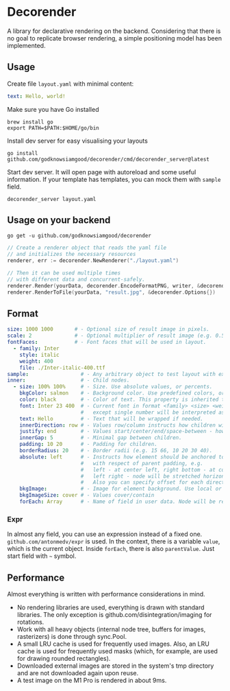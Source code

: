# Decorender

A library for declarative rendering on the backend. Considering that there is no goal to replicate browser rendering, a simple positioning model has been implemented.

## Usage
Create file `layout.yaml` with minimal content:
```yaml
text: Hello, world!
```
Make sure you have Go installed
```
brew install go
export PATH=$PATH:$HOME/go/bin
```

Install dev server for easy visualising your layouts
```
go install github.com/godknowsiamgood/decorender/cmd/decorender_server@latest
```

Start dev server. It will open page with autoreload and some useful information. If your template has templates, you can mock them with `sample` field.
```
decorender_server layout.yaml
```

## Usage on your backend

```
go get -u github.com/godknowsiamgood/decorender
```

```go
// Create a renderer object that reads the yaml file 
// and initializes the necessary resources
renderer, err := decorender.NewRenderer("./layout.yaml")

// Then it can be used multiple times 
// with different data and concurrent-safely.
renderer.Render(yourData, decorender.EncodeFormatPNG, writer, &decorender.Options{})
renderer.RenderToFile(yourData, "result.jpg", &decorender.Options{})
```

## Format

```yaml
size: 1000 1000       # - Optional size of result image in pixels.
scale: 2              # - Optional multiplier of result image (e.g. 0.5, 1.5, 10).
fontFaces:            # - Font faces that will be used in layout.
  - family: Inter
    style: italic
    weight: 400
    file: ./Inter-italic-400.ttf
sample:                 # - Any arbitrary object to test layout with expr templates.
inner:                  # - Child nodes.
  - size: 100% 100%     # - Size. Use absolute values, or percents.
    bkgColor: salmon    # - Background color. Use predefined colors, or 0xaabbcc, 0xaabbccff.
    color: black        # - Color of text. This property is inherited to all children.
    font: Inter 23 400  # - Current font in format <family> <size> <weight>. Every part is optional,
                        #   except single number will be interpreted as size.
    text: Hello         # - Text that will be wrapped if needed.
    innerDirection: row # - Values row/column instructs how children will be located.
    justify: end        # - Values start/center/end/space-between - how children will be positioned.
    innerGap: 5         # - Minimal gap between children.
    padding: 10 20      # - Padding for children.
    borderRadius: 20    # - Border radii (e.g. 15 66, 10 20 30 40).
    absolute: left      # - Instructs how element should be anchored to parent at desired position
                        #   with respect of parent padding, e.g.
                        #   left - at center left, right bottom - at corner,
                        #   left right - node will be stretched horizontally.
                        #   Also you can specify offset for each direction, e.g. left/-10 top/55.
    bkgImage:           # - Image for element background. Use local or external file starting with https://...
    bkgImageSize: cover # - Values cover/contain
    forEach: Array      # - Name of field in user data. Node will be replicated accordingly.
```

### Expr
In almost any field, you can use an expression instead of a fixed one. `github.com/antonmedv/expr` is used. In the context, there is a variable `value`, which is the current object. Inside `forEach`, there is also `parentValue`. Just start field with `~` symbol.

## Performance

Almost everything is written with performance considerations in mind.
 * No rendering libraries are used, everything is drawn with standard libraries. The only exception is github.com/disintegration/imaging for rotations.
 * Work with all heavy objects (internal node tree, buffers for images, rasterizers) is done through sync.Pool.
 * A small LRU cache is used for frequently used images. Also, an LRU cache is used for frequently used masks (which, for example, are used for drawing rounded rectangles).
 * Downloaded external images are stored in the system's tmp directory and are not downloaded again upon reuse.
 * A test image on the M1 Pro is rendered in about 9ms.
